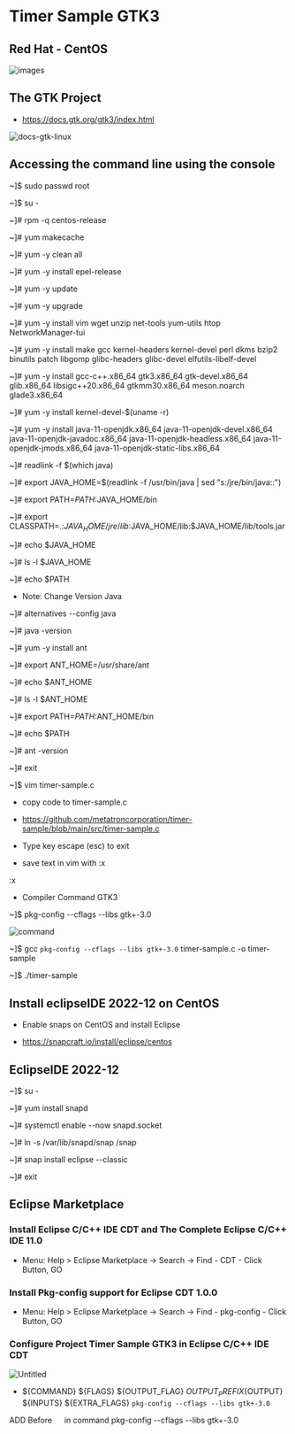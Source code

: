# Timer Sample GTK3

## Red Hat - CentOS

![images](https://user-images.githubusercontent.com/98597119/219901835-cc6a9f58-4935-483a-9c9c-059783ab1eb8.png)

## The GTK Project 

* https://docs.gtk.org/gtk3/index.html

![docs-gtk-linux](https://user-images.githubusercontent.com/98597119/219905386-9ad9f785-7f9d-40ad-ae70-693c0c44e146.svg)

## Accessing the command line using the console

~]$ sudo passwd root

~]$ su -

~]# rpm -q centos-release

~]# yum makecache

~]# yum -y clean all

~]# yum -y install epel-release

~]# yum -y update

~]# yum -y upgrade

~]# yum -y install vim wget unzip net-tools yum-utils htop NetworkManager-tui

~]# yum -y install make gcc kernel-headers kernel-devel perl dkms bzip2 binutils patch libgomp glibc-headers glibc-devel elfutils-libelf-devel

~]# yum -y install gcc-c++.x86_64 gtk3.x86_64 gtk-devel.x86_64 glib.x86_64 libsigc++20.x86_64 gtkmm30.x86_64 meson.noarch glade3.x86_64

~]# yum -y install kernel-devel-$(uname -r)

~]# yum -y install java-11-openjdk.x86_64 java-11-openjdk-devel.x86_64 java-11-openjdk-javadoc.x86_64 java-11-openjdk-headless.x86_64 java-11-openjdk-jmods.x86_64 java-11-openjdk-static-libs.x86_64

~]# readlink -f $(which java)

~]# export JAVA_HOME=$(readlink -f /usr/bin/java | sed "s:/jre/bin/java::")

~]# export PATH=$PATH:$JAVA_HOME/bin

~]# export CLASSPATH=.:$JAVA_HOME/jre/lib:$JAVA_HOME/lib:$JAVA_HOME/lib/tools.jar

~]# echo $JAVA_HOME

~]# ls -l $JAVA_HOME

~]# echo $PATH

* Note: Change Version Java

~]# alternatives --config java

~]# java -version

~]# yum -y install ant

~]# export ANT_HOME=/usr/share/ant

~]# echo $ANT_HOME

~]# ls -l $ANT_HOME

~]# export PATH=$PATH:$ANT_HOME/bin

~]# echo $PATH

~]# ant -version

~]# exit

~]$ vim timer-sample.c

* copy code to timer-sample.c

* https://github.com/metatroncorporation/timer-sample/blob/main/src/timer-sample.c

* Type key escape (esc) to exit
* save text in vim with :x

:x

* Compiler Command GTK3

~]$ pkg-config --cflags --libs gtk+-3.0

![command](https://user-images.githubusercontent.com/98597119/219903758-cca0c95f-33b1-4d8c-9551-928e79cd0ad3.png)

~]$ gcc `pkg-config --cflags --libs gtk+-3.0` timer-sample.c -o timer-sample

~]$ ./timer-sample

## Install eclipseIDE 2022-12 on CentOS

* Enable snaps on CentOS and install Eclipse

* https://snapcraft.io/install/eclipse/centos

## EclipseIDE 2022-12

~]$ su - 

~]# yum install snapd

~]# systemctl enable --now snapd.socket

~]# ln -s /var/lib/snapd/snap /snap

~]# snap install eclipse --classic

~]# exit

## Eclipse Marketplace

### Install Eclipse C/C++ IDE CDT and The Complete Eclipse C/C++ IDE 11.0

* Menu: Help > Eclipse Marketplace -> Search -> Find - CDT - Click Button, GO

### Install Pkg-config support for Eclipse CDT 1.0.0

* Menu: Help > Eclipse Marketplace -> Search -> Find - pkg-config - Click Button, GO

### Configure Project Timer Sample GTK3 in Eclipse C/C++ IDE CDT

![Untitled](https://user-images.githubusercontent.com/98597119/221999119-fddd95b1-1e4e-4e53-9947-c1b78b0d5b4d.png)

* ${COMMAND} ${FLAGS} ${OUTPUT_FLAG} ${OUTPUT_PREFIX}${OUTPUT} ${INPUTS} ${EXTRA_FLAGS} `pkg-config --cflags --libs gtk+-3.0`

ADD Before `  ` in command pkg-config --cflags --libs gtk+-3.0

